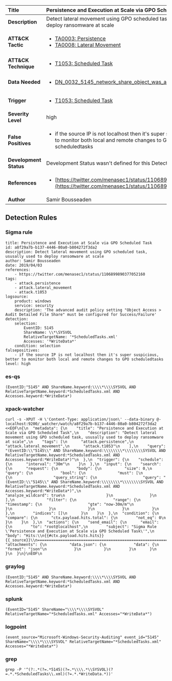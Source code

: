 | Title                    | Persistence and Execution at Scale via GPO Scheduled Task       |
|:-------------------------|:------------------|
| **Description**          | Detect lateral movement using GPO scheduled task, ususally used to deploy ransomware at scale |
| **ATT&amp;CK Tactic**    |  <ul><li>[TA0003: Persistence](https://attack.mitre.org/tactics/TA0003)</li><li>[TA0008: Lateral Movement](https://attack.mitre.org/tactics/TA0008)</li></ul>  |
| **ATT&amp;CK Technique** | <ul><li>[T1053: Scheduled Task](https://attack.mitre.org/techniques/T1053)</li></ul>  |
| **Data Needed**          | <ul><li>[DN_0032_5145_network_share_object_was_accessed_detailed](../Data_Needed/DN_0032_5145_network_share_object_was_accessed_detailed.md)</li></ul>  |
| **Trigger**              | <ul><li>[T1053: Scheduled Task](../Triggers/T1053.md)</li></ul>  |
| **Severity Level**       | high |
| **False Positives**      | <ul><li>if the source IP is not localhost then it's super suspicious, better to monitor both local and remote changes to GPO scheduledtasks</li></ul>  |
| **Development Status**   |  Development Status wasn't defined for this Detection Rule yet  |
| **References**           | <ul><li>[https://twitter.com/menasec1/status/1106899890377052160](https://twitter.com/menasec1/status/1106899890377052160)</li></ul>  |
| **Author**               | Samir Bousseaden |


## Detection Rules

### Sigma rule

```
title: Persistence and Execution at Scale via GPO Scheduled Task
id: a8f29a7b-b137-4446-80a0-b804272f3da2
description: Detect lateral movement using GPO scheduled task, ususally used to deploy ransomware at scale
author: Samir Bousseaden
date: 2019/04/03
references:
    - https://twitter.com/menasec1/status/1106899890377052160
tags:
    - attack.persistence
    - attack.lateral_movement
    - attack.t1053
logsource:
    product: windows
    service: security
    description: 'The advanced audit policy setting "Object Access > Audit Detailed File Share" must be configured for Success/Failure'
detection:
    selection:
        EventID: 5145
        ShareName: \\*\SYSVOL
        RelativeTargetName: '*ScheduledTasks.xml'
        Accesses: '*WriteData*'
    condition: selection
falsepositives:
    - if the source IP is not localhost then it's super suspicious, better to monitor both local and remote changes to GPO scheduledtasks
level: high

```





### es-qs
    
```
(EventID:"5145" AND ShareName.keyword:\\\\*\\\\SYSVOL AND RelativeTargetName.keyword:*ScheduledTasks.xml AND Accesses.keyword:*WriteData*)
```


### xpack-watcher
    
```
curl -s -XPUT -H \'Content-Type: application/json\' --data-binary @- localhost:9200/_watcher/watch/a8f29a7b-b137-4446-80a0-b804272f3da2 <<EOF\n{\n  "metadata": {\n    "title": "Persistence and Execution at Scale via GPO Scheduled Task",\n    "description": "Detect lateral movement using GPO scheduled task, ususally used to deploy ransomware at scale",\n    "tags": [\n      "attack.persistence",\n      "attack.lateral_movement",\n      "attack.t1053"\n    ],\n    "query": "(EventID:\\"5145\\" AND ShareName.keyword:\\\\\\\\*\\\\\\\\SYSVOL AND RelativeTargetName.keyword:*ScheduledTasks.xml AND Accesses.keyword:*WriteData*)"\n  },\n  "trigger": {\n    "schedule": {\n      "interval": "30m"\n    }\n  },\n  "input": {\n    "search": {\n      "request": {\n        "body": {\n          "size": 0,\n          "query": {\n            "bool": {\n              "must": [\n                {\n                  "query_string": {\n                    "query": "(EventID:\\"5145\\" AND ShareName.keyword:\\\\\\\\*\\\\\\\\SYSVOL AND RelativeTargetName.keyword:*ScheduledTasks.xml AND Accesses.keyword:*WriteData*)",\n                    "analyze_wildcard": true\n                  }\n                }\n              ],\n              "filter": {\n                "range": {\n                  "timestamp": {\n                    "gte": "now-30m/m"\n                  }\n                }\n              }\n            }\n          }\n        },\n        "indices": []\n      }\n    }\n  },\n  "condition": {\n    "compare": {\n      "ctx.payload.hits.total": {\n        "not_eq": 0\n      }\n    }\n  },\n  "actions": {\n    "send_email": {\n      "email": {\n        "to": "root@localhost",\n        "subject": "Sigma Rule \'Persistence and Execution at Scale via GPO Scheduled Task\'",\n        "body": "Hits:\\n{{#ctx.payload.hits.hits}}{{_source}}\\n================================================================================\\n{{/ctx.payload.hits.hits}}",\n        "attachments": {\n          "data.json": {\n            "data": {\n              "format": "json"\n            }\n          }\n        }\n      }\n    }\n  }\n}\nEOF\n
```


### graylog
    
```
(EventID:"5145" AND ShareName.keyword:\\\\*\\\\SYSVOL AND RelativeTargetName.keyword:*ScheduledTasks.xml AND Accesses.keyword:*WriteData*)
```


### splunk
    
```
(EventID="5145" ShareName="\\\\*\\\\SYSVOL" RelativeTargetName="*ScheduledTasks.xml" Accesses="*WriteData*")
```


### logpoint
    
```
(event_source="Microsoft-Windows-Security-Auditing" event_id="5145" ShareName="\\\\*\\\\SYSVOL" RelativeTargetName="*ScheduledTasks.xml" Accesses="*WriteData*")
```


### grep
    
```
grep -P '^(?:.*(?=.*5145)(?=.*\\\\.*\\SYSVOL)(?=.*.*ScheduledTasks\\.xml)(?=.*.*WriteData.*))'
```



